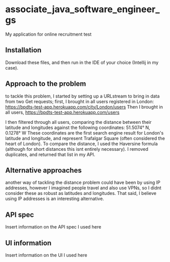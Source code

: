 # associate_java_software_engineer_gs
My application for online recruitment test

## Installation
Download these files, and then run in the IDE of your choice (Intellij in my case).

## Approach to the problem
to tackle this problem, I started by setting up a URLstream to bring in data from two Get requests;
first, I brought in all users registered in London: https://bpdts-test-app.herokuapp.com/city/London/users 
Then I brought in all users, https://bpdts-test-app.herokuapp.com/users

I then filtered through all users, comparing the distance between their latitude and longitudes 
against the following coordinates: 51.5074° N, 0.1278° W
These coordinates are the first search engine result for London's latitude and longitude, and represent Trafalgar Square (often considered the heart of London).
To compare the distance, I used the Haversine formula (although for short distances this isnt entirely necessary).
I removed duplicates, and returned that list in my API.

## Alternative approaches
another way of tackling the distance problem could have been by using IP addresses, however I imagined people travel and also use VPNs, so I didnt consider these as robust as latitudes and longitudes.
That said, I believe using IP addresses is an interesting alternative.

## API spec
Insert information on the API spec I used here

## UI information
Insert information on the UI I used here
